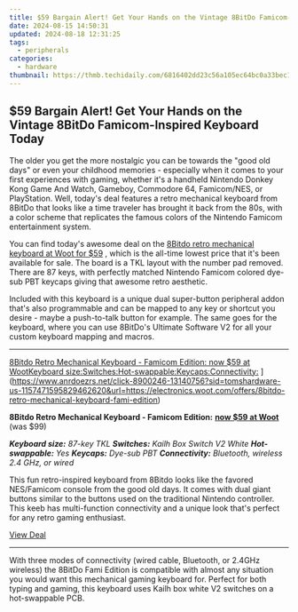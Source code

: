 ```yaml
---
title: $59 Bargain Alert! Get Your Hands on the Vintage 8BitDo Famicom-Inspired Keyboard Today
date: 2024-08-15 14:50:31
updated: 2024-08-18 12:31:25
tags:
  - peripherals
categories:
  - hardware
thumbnail: https://thmb.techidaily.com/6816402dd23c56a105ec64bc0a33bec17942a9ec34c261fc2115b1bb0464ace8.jpg
---
```


## $59 Bargain Alert! Get Your Hands on the Vintage 8BitDo Famicom-Inspired Keyboard Today

The older you get the more nostalgic you can be towards the "good old days" or even your childhood memories - especially when it comes to your first experiences with gaming, whether it's a handheld Nintendo Donkey Kong Game And Watch, Gameboy, Commodore 64, Famicom/NES, or PlayStation. Well, today's deal features a retro mechanical keyboard from 8BitDo that looks like a time traveler has brought it back from the 80s, with a color scheme that replicates the famous colors of the Nintendo Famicom entertainment system.

 You can find today's awesome deal on the [8Bitdo retro mechanical keyboard at Woot for $59](https://www.anrdoezrs.net/click-8900246-13140756?sid=tomshardware-us-1269229166074094249&url=https://electronics.woot.com/offers/8bitdo-retro-mechanical-keyboard-fami-edition) , which is the all-time lowest price that it's been available for sale. The board is a TKL layout with the number pad removed. There are 87 keys, with perfectly matched Nintendo Famicom colored dye-sub PBT keycaps giving that awesome retro aesthetic.

 Included with this keyboard is a unique dual super-button peripheral addon that's also programmable and can be mapped to any key or shortcut you desire - maybe a push-to-talk button for example. The same goes for the keyboard, where you can use 8BitDo's Ultimate Software V2 for all your custom keyboard mapping and macros.

---

[8Bitdo Retro Mechanical Keyboard - Famicom Edition: now $59 at WootKeyboard size:Switches:Hot-swappable:Keycaps:Connectivity:](https://cdn.mos.cms.futurecdn.net/DuHFumq4uWKLpLhr8SkWyE-200-100.png "8Bitdo Retro Mechanical Keyboard - Famicom Edition: now $59 at WootKeyboard size:Switches:Hot-swappable:Keycaps:Connectivity:") ](https://www.anrdoezrs.net/click-8900246-13140756?sid=tomshardware-us-1157471595829462620&url=https://electronics.woot.com/offers/8bitdo-retro-mechanical-keyboard-fami-edition)

**8Bitdo Retro Mechanical Keyboard - Famicom Edition:** [**now $59 at Woot**](https://www.anrdoezrs.net/click-8900246-13140756?sid=tomshardware-us-3685677635505376554&url=https://electronics.woot.com/offers/8bitdo-retro-mechanical-keyboard-fami-edition) (was $99)  
  
_**Keyboard size:**_   _87-key TKL_
_**Switches:**_   _Kailh Box Switch V2 White_
_**Hot-swappable:**_   _Yes_
_**Keycaps:**_   _Dye-sub PBT_
_**Connectivity:**_ _Bluetooth, wireless 2.4 GHz, or wired_
  
 This fun retro-inspired keyboard from 8Bitdo looks like the favored NES/Famicom console from the good old days. It comes with dual giant buttons similar to the buttons used on the traditional Nintendo controller. This keeb has multi-function connectivity and a unique look that's perfect for any retro gaming enthusiast.

[View Deal](https://www.anrdoezrs.net/click-8900246-13140756?sid=tomshardware-us-1157471595829462620&url=https://electronics.woot.com/offers/8bitdo-retro-mechanical-keyboard-fami-edition)

---

 With three modes of connectivity (wired cable, Bluetooth, or 2.4GHz wireless) the 8BitDo Fami Edition is compatible with almost any situation you would want this mechanical gaming keyboard for. Perfect for both typing and gaming, this keyboard uses Kailh box white V2 switches on a hot-swappable PCB.


<ins class="adsbygoogle"
     style="display:block"
     data-ad-format="autorelaxed"
     data-ad-client="ca-pub-7571918770474297"
     data-ad-slot="1223367746"></ins>



<ins class="adsbygoogle"
     style="display:block"
     data-ad-client="ca-pub-7571918770474297"
     data-ad-slot="8358498916"
     data-ad-format="auto"
     data-full-width-responsive="true"></ins>
